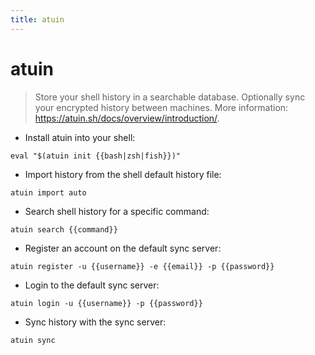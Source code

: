 ```yaml
---
title: atuin
---
```

# atuin

> Store your shell history in a searchable database.
> Optionally sync your encrypted history between machines.
> More information: <https://atuin.sh/docs/overview/introduction/>.

- Install atuin into your shell:

`eval "$(atuin init {{bash|zsh|fish}})"`

- Import history from the shell default history file:

`atuin import auto`

- Search shell history for a specific command:

`atuin search {{command}}`

- Register an account on the default sync server:

`atuin register -u {{username}} -e {{email}} -p {{password}}`

- Login to the default sync server:

`atuin login -u {{username}} -p {{password}}`

- Sync history with the sync server:

`atuin sync`
